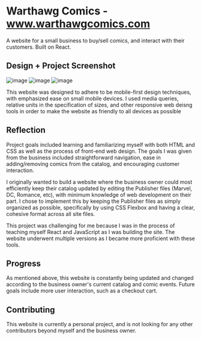 # Warthawg Comics - www.warthawgcomics.com

A website for a small business to buy/sell comics, and interact with their customers. Built on React.

## Design + Project Screenshot
![image](https://user-images.githubusercontent.com/70539882/129636001-16dc7e14-5fb2-47c4-bb7b-bf56eec41498.png)
![image](https://user-images.githubusercontent.com/70539882/129635977-bc86f1c6-4fa9-4f0f-9d22-00a8da65617c.png)
![image](https://user-images.githubusercontent.com/70539882/129636021-5eca37c6-1872-446b-ae68-8fa56a571c07.png)

This website was designed to adhere to be mobile-first design techniques, with emphasized ease on small mobile devices.  I used media queries, relative units in the specification of sizes, and other responsive web deisng tools in order to make the website as friendly to all devices as possible

## Reflection
Project goals included learning and familiarizing myself with both HTML and CSS as well as the process of front-end web design.  The goals I was given from the business included straightforward navigation, ease in adding/removing comics from the catalog, and encouraging customer interaction.

I originally wanted to build a website where the business owner could most efficiently keep their catalog updated by editing the Publisher files (Marvel, DC, Romance, etc), with minimum knowledge of web development on their part. I chose to implement this by keeping the Publisher files as simply organized as possible, specifically by using CSS Flexbox and having a clear, cohesive format across all  site files.

This project was challenging for me because I was in the process of teaching myself React and JavaScript as I was building the site. The website underwent multiple versions as I became more proficient with these tools.


## Progress
As mentioned above, this website is constantly being updated and changed according to the business owner's current catalog and comic events.  Future goals include more user interaction, such as a checkout cart. 


## Contributing
This website is currently a personal project, and is not looking for any other contributors beyond myself and the business owner.

